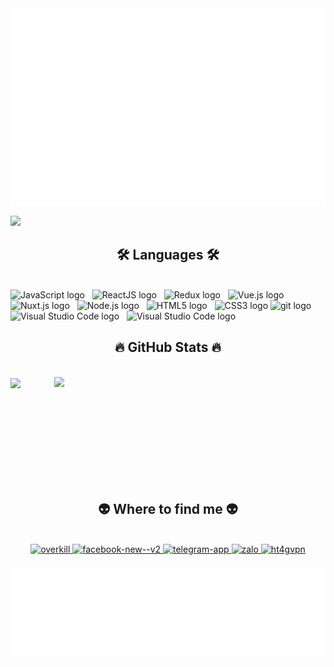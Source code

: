 <a href="#" target="_blank">
  <img src="svg/overkilldev.svg" width="1200" alt="overkill" />
</a>

![](https://raw.githubusercontent.com/zeperix/zeperix/main/svg/snake.svg)

<h2 align="center">🛠 Languages 🛠</h2>
<br>
<span><img src="https://img.shields.io/badge/JavaScript-282C34?logo=javascript&logoColor=F7DF1E" alt="JavaScript logo" title="JavaScript" height="25" /></span>
&nbsp;
<span><img src="https://img.shields.io/badge/ReactJS-282C34?logo=react&logoColor=61DAFB" alt="ReactJS logo" title="ReactJS" height="25" /></span>
&nbsp;
<span><img src="https://img.shields.io/badge/Redux-282C34?logo=redux&logoColor=764ABC" alt="Redux logo" title="Redux" height="25" /></span>
&nbsp;
<span><img src="https://img.shields.io/badge/Vue.js-282C34?logo=vue.js&logoColor=4FC08D" alt="Vue.js logo" title="Vue.js" height="25" /></span>
&nbsp;
<span><img src="https://img.shields.io/badge/Nuxt.js-282C34?logo=nuxt.js&logoColor=4FC08D" alt="Nuxt.js logo" title="Nuxt.js" height="25" /></span>
&nbsp;
<span><img src="https://img.shields.io/badge/Node.js-282C34?logo=node.js&logoColor=00F200" alt="Node.js logo" title="Node.js" height="25" /></span>
&nbsp;
<span><img src="https://img.shields.io/badge/HTML5-282C34?logo=html5&logoColor=E34F26" alt="HTML5 logo" title="HTML5" height="25" /></span>
&nbsp;
<span><img src="https://img.shields.io/badge/CSS3-282C34?logo=css3&logoColor=1572B6" alt="CSS3 logo" title="CSS3" height="25" /></span>
<span><img src="https://img.shields.io/badge/git-282C34?logo=git&logoColor=F05032" alt="git logo" title="git" height="25" /></span>
&nbsp;
<span><img src="images/bash.png" alt="Visual Studio Code logo" title="Visual Studio Code" height="25" /></span>
&nbsp;
<span><img src="https://img.shields.io/badge/VS%20Code-282C34?logo=visual-studio-code&logoColor=007ACC" alt="Visual Studio Code logo" title="Visual Studio Code" height="25" /></span>
&nbsp;

<br>
<h2 align="center">🔥 GitHub Stats 🔥</h2>
<br>
  <a href="#" title="OverKill DEV">
    <img width="434" align="center" src="https://github-readme-stats.vercel.app/api/top-langs/?username=zeperix&hide=c%23,powershell,Mathematica,Ruby,Objective-C,Objective-C%2b%2b,Cuda&title_color=61dafb&text_color=ffffff&icon_color=61dafb&bg_color=20232a&langs_count=8&layout=compact&border_color=61dafb&hide_border=true" />
  </a>
  <a href="#" title="OverKill DEV">
    <img align="right" width="434" src="https://github-readme-stats.vercel.app/api?username=zeperix&show_icons=true&theme=react&border_color=61dafb&hide_border=true" />
  </a>


<br><br><br><br><br><br><br><br>
<h2 align="center">👽 Where to find me 👽</h2>
<br>
<!-- https://icons8.com -->
<div align="center">
  <a href="https://hieudz.carrd.co" target="blank">
    <img width="90" height="90" src="images/overkill.png" alt="overkill" />
  </a>
  <a href="https://facebook.com/overkill.DEV" target="blank">
    <img width="90" height="90" src="https://img.icons8.com/dusk/64/facebook-new--v2.png" alt="facebook-new--v2"/>
  </a>
  <a href="https://t.me/hieusadboy" target="blank">
    <img width="90" height="90" src="https://img.icons8.com/dusk/64/telegram-app.png" alt="telegram-app"/>
  </a>
  <a href="https://zalo.me/hieudz3101" target="blank">
    <img width="90" height="90" src="https://img.icons8.com/dusk/64/zalo.png" alt="zalo"/>
  </a>
  <a href="https://ht4gvpn.com" target="top">
    <img width="90" height="90" src="images/ht4g.png" alt="ht4gvpn" />
  </a>
</div>

<br>

<center>
<a href="#" target="_blank">
  <img src="svg/quotes.svg" width="846" height="150" alt="quotes" />
</a>
</center>
